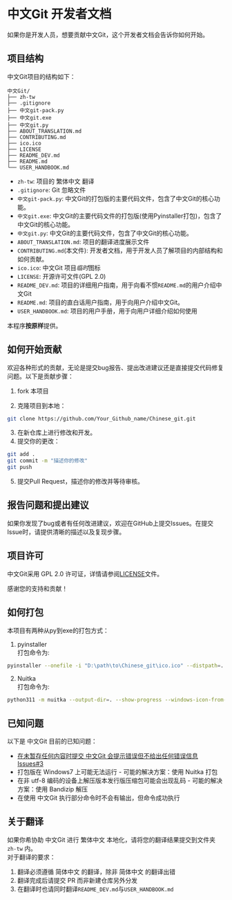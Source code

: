 # 中文Git 开发者文档

如果你是开发人员，想要贡献中文Git，这个开发者文档会告诉你如何开始。

## 项目结构

中文Git项目的结构如下：

```
中文Git/
├── zh-tw
├── .gitignore
├── 中文git-pack.py
├── 中文git.exe
├── 中文git.py
├── ABOUT_TRANSLATION.md
├── CONTRIBUTING.md
├── ico.ico
├── LICENSE
├── README_DEV.md
├── README.md
└── USER_HANDBOOK.md
```

* `zh-tw`: 项目的 繁体中文 翻译
* `.gitignore`: Git 忽略文件
* `中文git-pack.py`: 中文Git的打包版的主要代码文件，包含了中文Git的核心功能。
* `中文git.exe`: 中文Git的主要代码文件的打包版(使用Pyinstaller打包)，包含了中文Git的核心功能。
* `中文git.py`: 中文Git的主要代码文件，包含了中文Git的核心功能。
* `ABOUT_TRANSLATION.md`: 项目的翻译进度展示文件
* `CONTRIBUTING.md`(本文件): 开发者文档，用于开发人员了解项目的内部结构和如何贡献。
* `ico.ico`: 中文Git 项目*临时*图标
* `LICENSE`: 开源许可文件(GPL 2.0)
* `README_DEV.md`: 项目的详细用户指南，用于向看不惯`README.md`的用户介绍中文Git
* `README.md`: 项目的直白话用户指南，用于向用户介绍中文Git。
* `USER_HANDBOOK.md`: 项目的用户手册，用于向用户详细介绍如何使用

本程序**按原样**提供。<br>

## 如何开始贡献

欢迎各种形式的贡献，无论是提交bug报告、提出改进建议还是直接提交代码修复问题。以下是贡献步骤：

1. fork 本项目

2. 克隆项目到本地：

```bash
git clone https://github.com/Your_Github_name/Chinese_git.git
```

3. 在新仓库上进行修改和开发。
4. 提交你的更改：

```bash
git add .
git commit -m "描述你的修改"
git push
```

5. 提交Pull Request，描述你的修改并等待审核。

## 报告问题和提出建议

如果你发现了bug或者有任何改进建议，欢迎在GitHub上提交Issues。在提交Issue时，请提供清晰的描述以及复现步骤。

## 项目许可

中文Git采用 GPL 2.0 许可证，详情请参阅[LICENSE](https://github.com/DuckDuckStudio/Chinese_git/blob/main/LICENSE)文件。

感谢您的支持和贡献！

## 如何打包

本项目有两种从py到exe的打包方式：<br>
1. pyinstaller<br>
打包命令为:<br>
```bash
pyinstaller --onefile -i "D:\path\to\Chinese_git\ico.ico" --distpath=. 中文git-pack.py
```
2. Nuitka<br>
打包命令为:<br>
```bash
python311 -m nuitka --output-dir=. --show-progress --windows-icon-from-ico="D:\path\to\Chinese_git\ico.ico" --onefile --remove-output 中文git-pack.py
```

## 已知问题

以下是 中文Git 目前的已知问题：<br>
* [在未暂存任何内容时提交 中文Git 会提示错误但不给出任何错误信息 Issues#3](https://github.com/DuckDuckStudio/Chinese_git/issues/3)
* 打包版在 Windows7 上可能无法运行 - 可能的解决方案：使用 Nuitka 打包
* 在非 utf-8 编码的设备上解压版本发行版压缩包可能会出现乱码 - 可能的解决方案：使用 Bandizip 解压
* 在使用 中文Git 执行部分命令时不会有输出，但命令成功执行

## 关于翻译
如果你希协助 中文Git 进行 繁体中文 本地化，请将您的翻译结果提交到文件夹 `zh-tw` 内。<br>
对于翻译的要求：<br>
1. 翻译必须遵循 简体中文 的翻译，除非 简体中文 的翻译出错
2. 翻译完成后请提交 PR 而非新建仓库另外分发
3. 在翻译时也请同时翻译`README_DEV.md`与`USER_HANDBOOK.md`
